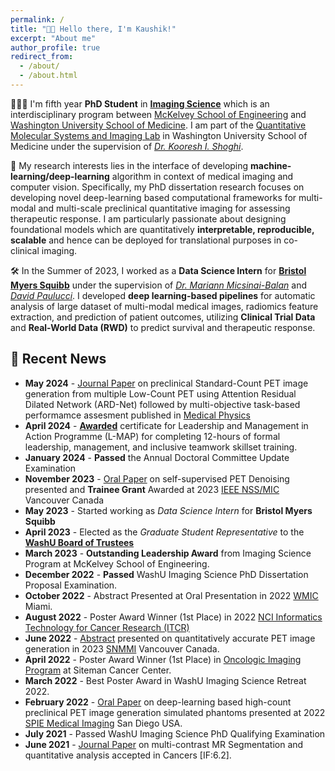 ```yaml
---
permalink: /
title: "👋🏼 Hello there, I'm Kaushik!"
excerpt: "About me"
author_profile: true
redirect_from: 
  - /about/
  - /about.html
---
```





<!---![Illustration of combining vision and language modalities](/images/image_to_text_vis.png){: .align-right width="300px"}-->
👨🏻‍💻 I'm fifth year **PhD Student** in [**Imaging Science**](https://engineering.wustl.edu/academics/programs/imaging-science/index.html) which is an interdisciplinary program between [McKelvey School of Engineering](https://engineering.wustl.edu/index.html) and [Washington University School of Medicine](https://medicine.wustl.edu/). I am part of the [Quantitative Molecular Systems and Imaging Lab](https://www.mir.wustl.edu/research/research-centers/precision-radiotheranostics-translation-center-prtc/labs/shoghi-lab/) in Washington University School of Medicine under the supervision of [*Dr. Kooresh I. Shoghi*](https://www.mir.wustl.edu/employees/kooresh-shoghi/).

🔬 My research interests lies in the interface of developing **machine-learning/deep-learning** algorithm in context of medical imaging and computer vision. Specifically, my PhD dissertation research focuses on developing novel deep-learning based computational frameworks for multi-modal and multi-scale preclinical quantitative imaging for assessing therapeutic response. I am particularly passionate about designing foundational models which are quantitatively **interpretable, reproducible, scalable** and hence can be deployed for translational purposes in co-clinical imaging.

🛠️ In the Summer of 2023, I worked as a **Data Science Intern** for [**Bristol Myers Squibb**](https://www.bms.com/) under the supervision of [*Dr. Mariann Micsinai-Balan*](https://www.linkedin.com/in/mariannmicsinai/) and [*David Paulucci*](https://www.linkedin.com/in/david-paulucci/). I developed **deep learning-based pipelines** for automatic analysis of large dataset of multi-modal medical images, radiomics feature extraction, and prediction of patient outcomes, utilizing **Clinical Trial Data** and **Real-World Data (RWD)** to predict survival and therapeutic response.


## 📰 Recent News
* **May 2024** - [Journal Paper](https://aapm.onlinelibrary.wiley.com/doi/10.1002/mp.17105) on preclinical Standard-Count PET image generation from multiple Low-Count PET using Attention Residual Dilated Network (ARD-Net) followed by multi-objective task-based performamce assesment published in [Medical Physics](https://aapm.onlinelibrary.wiley.com/journal/24734209)
* **April 2024** - [**Awarded**](https://badgr.com/public/assertions/cBw6IgP3SpGhnpZ3GJIQNQ?identity__email=kaushik.dutta@wustl.edu&action=download) certificate for Leadership and Management in Action Programme (L-MAP) for completing 12-hours of formal leadership, management, and inclusive teamwork skillset training. 
* **January 2024** - **Passed** the Annual Doctoral Committee Update Examination
* **November 2023** - [Oral Paper](https://ieeexplore.ieee.org/abstract/document/10338657) on self-supervised PET Denoising presented and **Trainee Grant** Awarded at 2023 [IEEE NSS/MIC](https://nssmic.ieee.org/2023/) Vancouver Canada
* **May 2023** - Started working as *Data Science Intern* for **Bristol Myers Squibb**
* **April 2023** - Elected as the *Graduate Student Representative* to the [**WashU Board of Trustees**](https://boardoftrustees.wustl.edu/)
* **March 2023** - **Outstanding Leadership Award** from Imaging Science Program at McKelvey School of Engineering.
* **December 2022** - **Passed** WashU Imaging Science PhD Dissertation Proposal Examination.
* **October 2022** - Abstract Presented at Oral Presentation in 2022 [WMIC](https://wmis.org/wmic-2022-highlights/) Miami.
* **August 2022** - Poster Award Winner (1st Place) in 2022 [NCI Informatics Technology for Cancer Research (ITCR)](https://itcr2022.org/)
* **June 2022** - [Abstract](https://jnm.snmjournals.org/content/63/supplement_2/3222.abstracthttps://jnm.snmjournals.org/content/63/supplement_2/3222.abstract) presented on quantitatively accurate PET image generation in 2023 [SNMMI](https://www.snmmi.org/index.aspx) Vancouver Canada.
* **April 2022** - Poster Award Winner (1st Place) in [Oncologic Imaging Program](https://siteman.wustl.edu/research/research-programs/oncologic-imaging-program-oip/) at Siteman Cancer Center.
* **March 2022** - Best Poster Award in WashU Imaging Science Retreat 2022.
* **February 2022** - [Oral Paper](https://www.spiedigitallibrary.org/conference-proceedings-of-spie/12031/120311F/Deep-learning-framework-to-synthesize-high-count-preclinical-PET-images/10.1117/12.2612729.full) on deep-learning based high-count preclinical PET image generation simulated phantoms presented at 2022 [SPIE Medical Imaging](https://spie.org/conferences-and-exhibitions/medical-imaging/program#_=_) San Diego USA.
* **July 2021** - Passed WashU Imaging Science PhD Qualifying Examination
* **June 2021** - [Journal Paper](https://www.mdpi.com/2072-6694/13/15/3795) on multi-contrast MR Segmentation and quantitative analysis accepted in Cancers [IF:6.2].

<!---!
## 🤖 Open Source Contributions
I have experience contributing to [Arena Bench](https://github.com/Arena-Rosnav) a large open-source project for robotic obstacle avoidance using Deep Reinforcement Learning.

Moreover, I have published a [respective paper](https://sudo-boris.github.io/publication/2022-Arena-Bench) at the IROS conference and in the Robotics and Automation Letters (RA-L) journal.

## 📜 Reimplementing and Reproducing Papers
I have experience with independent research. I have implemented the Reward Constrained Policy Optimization paper into stable-baselines3 PPO and reproduced the original results by running and tracking experiments.

To accompany this work, I have submitted a blog post to the **ICLR** Blogposts Track communicating the paper's theory and my results.

Feel free to look at my specific [portfolio entry](https://sudo-boris.github.io/portfolio/RCPPO/).

## 👨🏻‍🔬 Professional Experience
Currently I am working as a **Student Researcher** at the Reliable Multimodal AI Lab at the TU Darmstadt under the supervision of Prof. Marcus Rohrbach working on **Generative Video-Language Modelling**.
Additionally, I have professional experience working as an **Applied Machine Learning Student Researcher** at the Fraunhofer Heinrich Hertz Institute. \
There I worked on dynamic traffic flow forecasting using Graph Neural Networks.

## 📚 Teaching and Community Contributions
To further contribute to the Machine Learning community, I have a [YouTube](https://www.youtube.com/@borismeinardus) and [Medium](https://medium.com/@boris.meinardus) channel where I publish educational Machine Learning content.
-->







